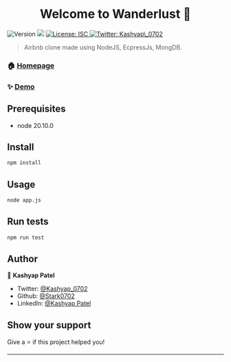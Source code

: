 <h1 align="center">Welcome to Wanderlust 👋</h1>
<p>
  <img alt="Version" src="https://img.shields.io/badge/version-1.0.0-blue.svg?cacheSeconds=2592000" />
  <img src="https://img.shields.io/badge/node-20.10.0-blue.svg" />
  <a href="#" target="_blank">
    <img alt="License: ISC" src="https://img.shields.io/badge/License-ISC-yellow.svg" />
  </a>
  <a href="https://twitter.com/Kashyap\_0702" target="_blank">
    <img alt="Twitter: Kashyap\_0702" src="https://img.shields.io/twitter/follow/Kashyap\_0702.svg?style=social" />
  </a>
</p>

> Airbnb clone made using NodeJS, EcpressJs, MongDB.

### 🏠 [Homepage](/listings)

### ✨ [Demo](https://wanderlust-nodejs-project.onrender.com/listings)

## Prerequisites

- node 20.10.0

## Install

```sh
npm install
```

## Usage

```sh
node app.js
```

## Run tests

```sh
npm run test
```

## Author

👤 **Kashyap Patel**

* Twitter: [@Kashyap_0702](https://twitter.com/Kashyap_0702)
* Github: [@Stark0702](https://github.com/Stark0702)
* LinkedIn: [@Kashyap Patel](www.linkedin.com/in/kashyap-patel-542427222)

## Show your support

Give a ⭐️ if this project helped you!

***
